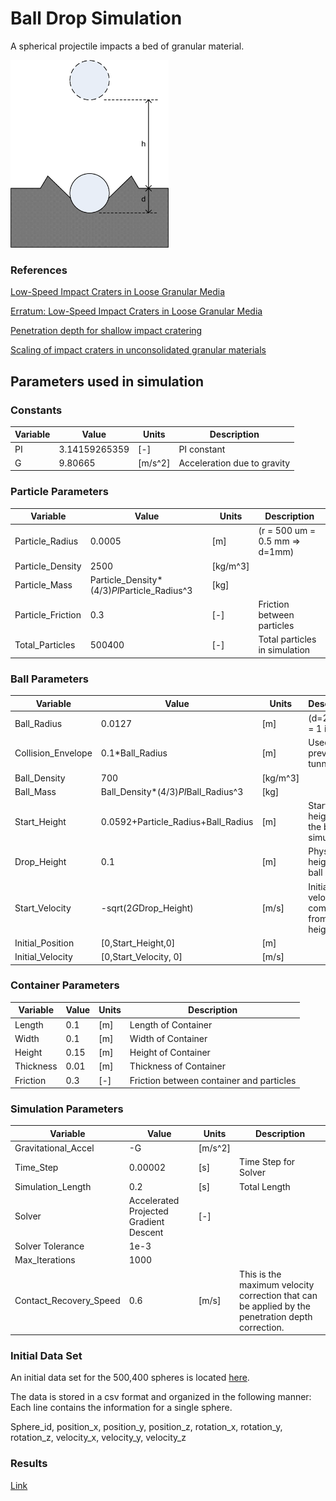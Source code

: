 Ball Drop Simulation
=========

A spherical projectile impacts a bed of granular material. 

<img src="https://raw.githubusercontent.com/uwsbel/ball_drop/master/images/validation_ballDrop.png" alt="" height="300px">

### References

[Low-Speed Impact Craters in Loose Granular Media](http://journals.aps.org/prl/abstract/10.1103/PhysRevLett.90.194301)

[Erratum: Low-Speed Impact Craters in Loose Granular Media](http://journals.aps.org/prl/abstract/10.1103/PhysRevLett.91.149902)

[Penetration depth for shallow impact cratering](http://journals.aps.org/pre/abstract/10.1103/PhysRevE.71.051305)

[Scaling of impact craters in unconsolidated granular materials](http://scitation.aip.org/content/aapt/journal/ajp/81/11/10.1119/1.4817309)


## Parameters used in simulation

### Constants

| Variable           | Value                               | Units    | Description                                 |
|--------------------|-------------------------------------|----------|---------------------------------------------|
| PI                 | 3.14159265359                       | [-]      | PI constant                                 |
| G                  | 9.80665                             | [m/s^2]  | Acceleration due to gravity                 |

### Particle Parameters

| Variable           	| Value                                       	| Units    	| Description                                 	|
|--------------------	|---------------------------------------------	|----------	|---------------------------------------------	|
| Particle_Radius    	| 0.0005                                      	| [m]      	| (r = 500 um = 0.5 mm => d=1mm)              	| 
| Particle_Density   	| 2500                                        	| [kg/m^3] 	|                                             	| 
| Particle_Mass      	| Particle_Density*(4/3)*PI*Particle_Radius^3 	| [kg]     	|                                             	| 
| Particle_Friction  	| 0.3                                         	| [-]      	| Friction between particles                  	|
| Total_Particles   	| 500400                                        | [-]      	| Total particles in simulation                	|

### Ball Parameters

| Variable           | Value                               | Units    | Description                                 |
|--------------------|-------------------------------------|----------|---------------------------------------------|
| Ball_Radius        | 0.0127                              | [m]      | (d=2.54 cm = 1 in)                          |
| Collision_Envelope | 0.1*Ball_Radius                     | [m]      | Used to prevent tunneling                   |
| Ball_Density       | 700                                 | [kg/m^3] |                                             |
| Ball_Mass          | Ball_Density*(4/3)*PI*Ball_Radius^3 | [kg]     |                                             |
| Start_Height       | 0.0592+Particle_Radius+Ball_Radius  | [m]      | Starting height of the ball in simulation   |
| Drop_Height        | 0.1                                 | [m]      | Physical height of ball                     |
| Start_Velocity     | -sqrt(2*G*Drop_Height)              | [m/s]    | Initial velocity computed from start height |
| Initial_Position   | [0,Start_Height,0]                  | [m]      |                                             |
| Initial_Velocity   | [0,Start_Velocity, 0]               | [m/s]    |                                             |

### Container Parameters

| Variable  	| Value 	| Units 	| Description                              	|
|-----------	|-------	|-------	|------------------------------------------	|
| Length    	| 0.1   	| [m]   	| Length of Container                      	|
| Width     	| 0.1   	| [m]   	| Width of Container                       	|
| Height    	| 0.15  	| [m]   	| Height of Container                      	|
| Thickness 	| 0.01  	| [m]   	| Thickness of Container                   	|
| Friction  	| 0.3   	| [-]   	| Friction between container and particles 	|

### Simulation Parameters

| Variable               	| Value                                  	| Units   	| Description                                                                                      	|
|------------------------	|----------------------------------------	|---------	|--------------------------------------------------------------------------------------------------	|
| Gravitational_Accel    	| -G                                     	| [m/s^2] 	|                                                                                                  	|
| Time_Step              	| 0.00002                                	| [s]     	| Time Step for Solver                                                                             	|
| Simulation_Length      	| 0.2                                    	| [s]     	| Total Length                                                                                     	|
| Solver                 	| Accelerated Projected Gradient Descent 	| [-]     	|                                                                                                  	|
| Solver Tolerance       	| 1e-3                                   	|         	|                                                                                                  	|
| Max_Iterations         	| 1000                                   	|         	|                                                                                                  	|
| Contact_Recovery_Speed 	| 0.6                                    	| [m/s]   	| This is the maximum velocity correction that can be applied by the penetration depth correction. 	|


### Initial Data Set

An initial data set for the 500,400 spheres is located [here](http://sbel.wisc.edu/documents/ball_drop/SpherePos_500K.dat). 

The data is stored in a csv format and organized in the following manner:
Each line contains the information for a single sphere. 

Sphere_id, position_x, position_y, position_z, rotation_x, rotation_y, rotation_z, velocity_x, velocity_y, velocity_z



### Results

[Link](http://sbel.wisc.edu/radu_tmp/)
